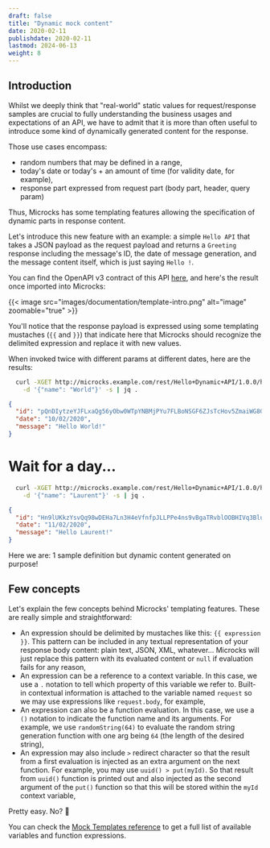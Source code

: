```yaml
---
draft: false
title: "Dynamic mock content"
date: 2020-02-11
publishdate: 2020-02-11
lastmod: 2024-06-13
weight: 8
---
```


## Introduction

Whilst we deeply think that "real-world" static values for request/response samples are crucial to fully understanding the business usages and expectations of an API, we have to admit that it is more than often useful to introduce some kind of dynamically generated content for the response. 

Those use cases encompass:

* random numbers that may be defined in a range,
* today's date or today's + an amount of time (for validity date, for example),
* response part expressed from request part (body part, header, query param)

Thus, Microcks has some templating features allowing the specification of dynamic parts in response content.

Let's introduce this new feature with an example: a simple `Hello API` that takes a JSON payload as the request payload and returns a `Greeting` response including the message's ID, the date of message generation, and the message content itself, which is just saying `Hello !`.

You can find the OpenAPI v3 contract of this API [here](https://github.com/microcks/microcks/blob/master/webapp/src/test/resources/io/github/microcks/util/openapi/hello-dynamic-openapi.yaml), and here's the result once imported into Microcks:

{{< image src="images/documentation/template-intro.png" alt="image" zoomable="true" >}}

You'll notice that the response payload is expressed using some templating mustaches (`{{` and `}}`) that indicate here that Microcks should recognize the delimited expression and replace it with new values.

When invoked twice with different params at different dates, here are the results:

```sh
  curl -XGET http://microcks.example.com/rest/Hello+Dynamic+API/1.0.0/hello -H 'Content-type: application/json' \
    -d '{"name": "World"}' -s | jq .

```

```json
{
  "id": "pQnDIytzeYJFLxaQg56yObw0WTpYNBMjPYu7FLBoNSGF6ZJsTcHov5ZmaiWG8Gt8",
  "date": "10/02/2020",
  "message": "Hello World!"
}
```
# Wait for a day...
```sh
  curl -XGET http://microcks.example.com/rest/Hello+Dynamic+API/1.0.0/hello -H 'Content-type: application/json' \
    -d '{"name": "Laurent"}' -s | jq .
```

```json
{
  "id": "Hn9lUKkzYsvQq98wDEHa7Ln3H4eVfnfpJLLPPe4ns9vBgaTRvblOOBHIVq3BluEC",
  "date": "11/02/2020",
  "message": "Hello Laurent!"
}
```

Here we are: 1 sample definition but dynamic content generated on purpose!

## Few concepts

Let's explain the few concepts behind Microcks' templating features. These are really simple and straightforward: 

* An expression should be delimited by mustaches like this: `{{ expression }}`. This pattern can be included in any textual representation of your response body content: plain text, JSON, XML, whatever... Microcks will just replace this pattern with its evaluated content or `null` if evaluation fails for any reason,
* An expression can be a reference to a context variable. In this case, we use a `.` notation to tell which property of this variable we refer to. Built-in contextual information is attached to the variable named `request` so we may use expressions like `request.body`, for example,
* An expression can also be a function evaluation. In this case, we use a `()` notation to indicate the function name and its arguments. For example, we use `randomString(64)` to evaluate the random string generation function with one arg being `64` (the length of the desired string),
* An expression may also include `>` redirect character so that the result from a first evaluation is injected as an extra argument on the next function. For example, you may use `uuid() > put(myId)`. So that result from `uuid()` function is printed out and also injected as the second argument of the `put()` function so that this will be stored within the `myId` context variable,

Pretty easy. No? 🎉

You can check the [Mock Templates reference](/documentation/references/templates) to get a full list of available variables and function expressions.

